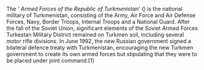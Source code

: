 The _' Armed Forces of the Republic of Turkmenistan_' () is the national military of Turkmenistan, consisting of the Army, Air Force and Air Defense Forces, Navy, Border Troops, Internal Troops and a National Guard. After the fall of the Soviet Union, significant elements of the Soviet Armed Forces Turkestan Military District remained on Turkmen soil, including several motor rifle divisions. In June 1992, the new Russian government signed a bilateral defence treaty with Turkmenistan, encouraging the new Turkmen government to create its own armed forces but stipulating that they were to be placed under joint command.[1]
